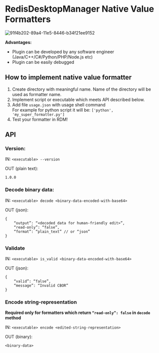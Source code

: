 # RedisDesktopManager Native Value Formatters

![91f4b202-89a4-11e5-8446-b34f21ee9152](https://cloud.githubusercontent.com/assets/1655867/20011127/315cb0c4-a2b3-11e6-8479-ae8a6d030f40.png)

**Advantages:**
- Plugin can be developed by any software engineer (Java/C++/C#/Python/PHP/Node.js etc)
- Plugin can be easily debugged

## How to implement native value formatter
1. Create directory with meaningful name. Name of the directory will be used as formatter name.
2. Implement script or executable which meets API described below. 
3. Add file `usage.json` with usage shell command<br />
For example for python script it will be: `['python', 'my_super_formatter.py']`
4. Test your formatter in RDM!

## API
### Version:

IN: `<executable> --version`

OUT (plain text):

```
1.0.0
```
### Decode binary data:  

IN: `<executable> decode <binary-data-encoded-with-base64>`

OUT (json): 

```
{
    “output”: “<decoded data for human-friendly edit>”,
    “read-only”: “false”,
    “format”: “plain_text” // or “json”
}
```
### Validate

IN: `<executable> is_valid <binary-data-encoded-with-base64>`

OUT (json): 

```
{
    “valid”: “false”,
    “message”: “Invalid CBOR”
}
```
### Encode string-representation 
**Required only for formatters which return `“read-only”: false` in `decode` method**

IN: `<executable> encode <edited-string-representation>`

OUT (binary): 
```
<binary-data>
```
